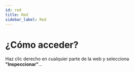 ```yaml
---
id: red
title: Red
sidebar_label: Red
---
```


# ¿Cómo acceder?

Haz clic derecho en cualquier parte de la web y selecciona **"Inspeccionar"**...
